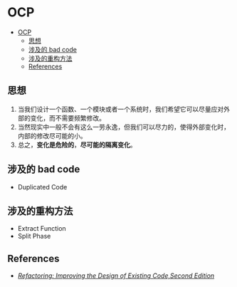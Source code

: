 # OCP


<!-- TOC -->

- [OCP](#ocp)
    - [思想](#思想)
    - [涉及的 bad code](#涉及的-bad-code)
    - [涉及的重构方法](#涉及的重构方法)
    - [References](#references)

<!-- /TOC -->


## 思想
1. 当我们设计一个函数、一个模块或者一个系统时，我们希望它可以尽量应对外部的变化，而不需要频繁修改。
2. 当然现实中一般不会有这么一劳永逸，但我们可以尽力的，使得外部变化时，内部的修改尽可能的小。
3. 总之，**变化是危险的**，**尽可能的隔离变化**。


## 涉及的 bad code
* Duplicated Code


## 涉及的重构方法
* Extract Function
* Split Phase


## References
* [*Refactoring: Improving the Design of Existing Code,Second Edition*](https://book.douban.com/subject/30332135/)
